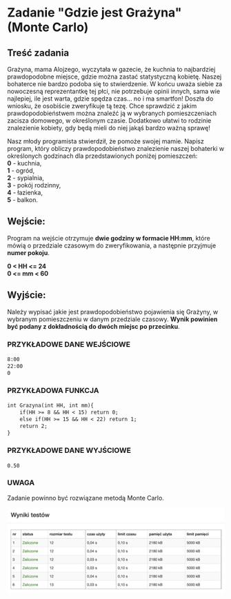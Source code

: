 # Zadanie "Gdzie jest Grażyna" (Monte Carlo)

## Treść zadania

Grażyna, mama Alojzego, wyczytała w gazecie, że kuchnia to najbardziej prawdopodobne miejsce, gdzie można zastać statystyczną kobietę. Naszej bohaterce nie bardzo podoba się to stwierdzenie. W końcu uważa siebie za nowoczesną reprezentantkę tej płci, nie potrzebuje opinii innych, sama wie najlepiej, ile jest warta, gdzie spędza czas... no i ma smartfon! Doszła do wniosku, że osobiście zweryfikuje tą tezę. Chce sprawdzić z jakim prawdopodobieństwem można znaleźć ją w wybranych pomieszczeniach zacisza domowego, w określonym czasie. Dodatkowo ułatwi to rodzinie znalezienie kobiety, gdy będą mieli do niej jakąś bardzo ważną sprawę!

Nasz młody programista stwierdził, że pomoże swojej mamie. Napisz program, który obliczy prawdopodobieństwo znalezienie naszej bohaterki w określonych godzinach dla przedstawionych poniżej pomieszczeń:\
**0** - kuchnia,\
**1** - ogród,\
**2** - sypialnia,\
**3** - pokój rodzinny,\
**4** - łazienka,\
**5** - balkon.
## Wejście:
Program na wejście otrzymuje **dwie godziny w formacie HH:mm**, które mówią o przedziale czasowym do zweryfikowania, a następnie przyjmuje **numer pokoju**.

**0 < HH <= 24**\
**0 <= mm < 60**
## Wyjście:
Należy wypisać jakie jest prawdopodobieństwo pojawienia się Grażyny, w wybranym pomieszczeniu w danym przedziale czasowy. **Wynik powinien być podany z dokładnością do dwóch miejsc po przecinku**.

### PRZYKŁADOWE DANE WEJŚCIOWE 
```
8:00
22:00
0
```

### PRZYKŁADOWA FUNKCJA
```
int Grazyna(int HH, int mm){
	if(HH >= 8 && HH < 15) return 0;
	else if(HH >= 15 && HH < 22) return 1;
	return 2;
}
```

### PRZYKŁADOWE DANE WYJŚCIOWE
```
0.50
```

### UWAGA
Zadanie powinno być rozwiązane metodą Monte Carlo.

![Zadanie7Tests](../TestResults/Zadanie7.png)